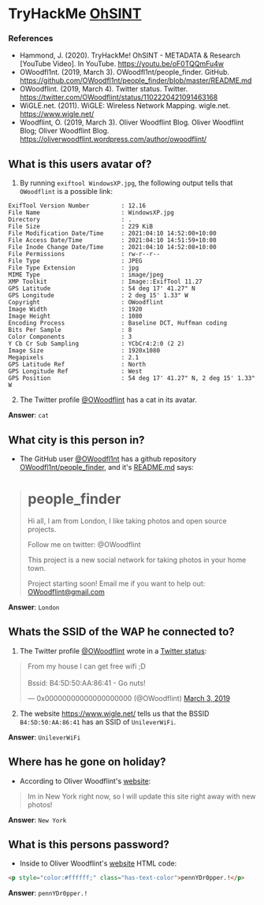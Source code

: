 # TryHackMe [OhSINT](https://tryhackme.com/room/ohsint)
### References
* Hammond, J. (2020). TryHackMe! OhSINT - METADATA & Research [YouTube Video]. In YouTube. https://youtu.be/oF0TQQmFu4w
* OWoodfl1nt. (2019, March 3). OWoodfl1nt/people_finder. GitHub. https://github.com/OWoodfl1nt/people_finder/blob/master/README.md
* OWoodflint. (2019, March 4). Twitter status. Twitter. https://twitter.com/OWoodflint/status/1102220421091463168
* WiGLE.net. (2011). WiGLE: Wireless Network Mapping. wigle.net. https://www.wigle.net/
* Woodflint, O. (2019, March 3). Oliver Woodflint Blog. Oliver Woodflint Blog; Oliver Woodflint Blog. https://oliverwoodflint.wordpress.com/author/owoodflint/


## What is this users avatar of?
1. By running `exiftool WindowsXP.jpg`, the following output tells that `OWoodflint` is a possible link:
```
ExifTool Version Number         : 12.16
File Name                       : WindowsXP.jpg
Directory                       : .
File Size                       : 229 KiB
File Modification Date/Time     : 2021:04:10 14:52:00+10:00
File Access Date/Time           : 2021:04:10 14:51:59+10:00
File Inode Change Date/Time     : 2021:04:10 14:52:08+10:00
File Permissions                : rw-r--r--
File Type                       : JPEG
File Type Extension             : jpg
MIME Type                       : image/jpeg
XMP Toolkit                     : Image::ExifTool 11.27
GPS Latitude                    : 54 deg 17' 41.27" N
GPS Longitude                   : 2 deg 15' 1.33" W
Copyright                       : OWoodflint
Image Width                     : 1920
Image Height                    : 1080
Encoding Process                : Baseline DCT, Huffman coding
Bits Per Sample                 : 8
Color Components                : 3
Y Cb Cr Sub Sampling            : YCbCr4:2:0 (2 2)
Image Size                      : 1920x1080
Megapixels                      : 2.1
GPS Latitude Ref                : North
GPS Longitude Ref               : West
GPS Position                    : 54 deg 17' 41.27" N, 2 deg 15' 1.33" W
```
2. The Twitter profile [@OWoodflint](https://twitter.com/OWoodflint) has a cat in its avatar.

**Answer**: `cat`
## What city is this person in?
* The GitHub user [@OWoodfl1nt](https://github.com/OWoodfl1nt) has a github repository [OWoodfl1nt/people_finder](https://github.com/OWoodfl1nt/people_finder), and it's [README.md](https://github.com/OWoodfl1nt/people_finder/blob/master/README.md) says:
> # people_finder
> Hi all, I am from London, I like taking photos and open source projects.
>
> Follow me on twitter: @OWoodflint
> 
> This project is a new social network for taking photos in your home town.
> 
> Project starting soon! Email me if you want to help out: OWoodflint@gmail.com

**Answer**: `London`
## Whats the SSID of the WAP he connected to?
1. The Twitter profile [@OWoodflint](https://twitter.com/OWoodflint) wrote in a [Twitter status](https://twitter.com/OWoodflint/status/1102220421091463168):
<blockquote class="twitter-tweet"><p lang="en" dir="ltr">From my house I can get free wifi ;D<br><br>Bssid: B4:5D:50:AA:86:41 - Go nuts!</p>&mdash; 0x00000000000000000000 (@OWoodflint) <a href="https://twitter.com/OWoodflint/status/1102220421091463168?ref_src=twsrc%5Etfw">March 3, 2019</a></blockquote> <script async src="https://platform.twitter.com/widgets.js" charset="utf-8"></script>

2. The website https://www.wigle.net/ tells us that the BSSID `B4:5D:50:AA:86:41` has an SSID of `UnileverWiFi`.

**Answer**: `UnileverWiFi`
## Where has he gone on holiday?
* According to Oliver Woodflint's [website](https://oliverwoodflint.wordpress.com/author/owoodflint/):
> Im in New York right now, so I will update this site right away with new photos!

**Answer**: `New York`
## What is this persons password?
* Inside to Oliver Woodflint's [website](https://oliverwoodflint.wordpress.com/author/owoodflint/) HTML code:
```html
<p style="color:#ffffff;" class="has-text-color">pennYDr0pper.!</p>
```
**Answer**: `pennYDr0pper.!`